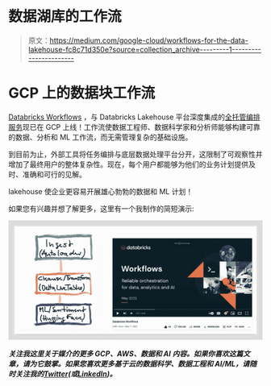 # 数据湖库的工作流

> 原文：<https://medium.com/google-cloud/workflows-for-the-data-lakehouse-fc8c71d350e?source=collection_archive---------1----------------------->

# GCP 上的数据块工作流

[Databricks Workflows](https://www.databricks.com/product/workflows) ，与 Databricks Lakehouse 平台深度集成的[全托管编排服务](https://databricks.com/glossary/orchestration)现已在 GCP 上线！工作流使数据工程师、数据科学家和分析师能够构建可靠的数据、分析和 ML 工作流，而无需管理复杂的基础设施。

到目前为止，外部工具将任务编排与底层数据处理平台分开，这限制了可观察性并增加了最终用户的整体复杂性。现在，每个用户都能够为他们的业务计划提供及时、准确和可行的见解。

lakehouse 使企业更容易开展雄心勃勃的数据和 ML 计划！

如果您有兴趣并想了解更多，这里有一个我制作的简短演示:

[![](img/033c54a2ad136ac14b9f9c0452fd6f63.png)](https://www.youtube.com/watch?v=H2FS4ijpFZA)

***关注我这里关于媒介的更多 GCP、AWS、数据和 AI 内容。如果你喜欢这篇文章，请为它鼓掌。如果您喜欢更多基于云的数据科学、数据工程和 AI/ML，请随时关注我的***[***Twitter***](https://twitter.com/frankmunz)***(或***[***LinkedIn***](https://www.linkedin.com/in/frankmunz/)***)。***